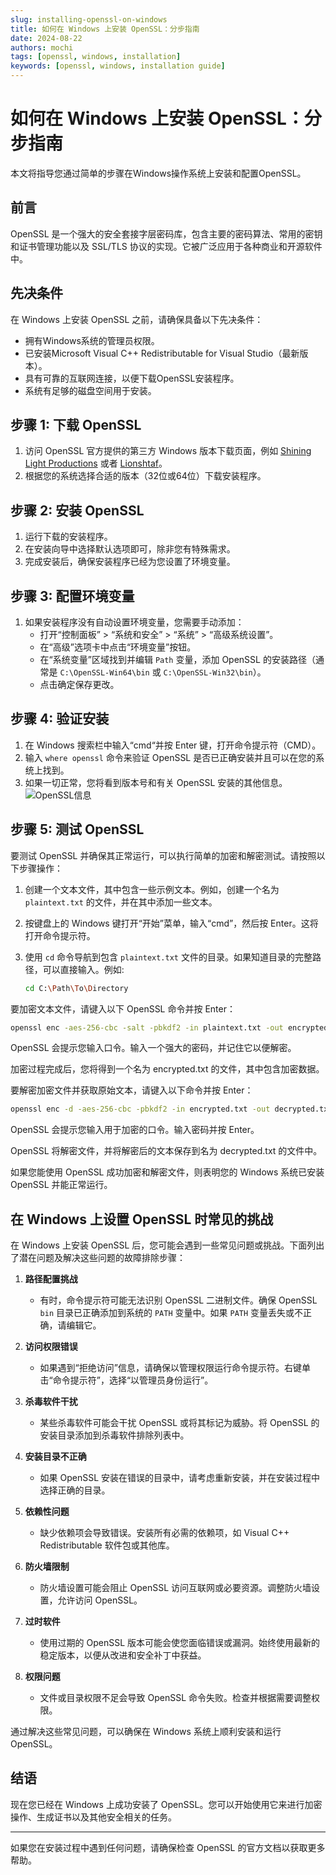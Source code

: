 ```yaml
---
slug: installing-openssl-on-windows
title: 如何在 Windows 上安装 OpenSSL：分步指南
date: 2024-08-22
authors: mochi
tags: [openssl, windows, installation]
keywords: [openssl, windows, installation guide]
---
```


# 如何在 Windows 上安装 OpenSSL：分步指南

本文将指导您通过简单的步骤在Windows操作系统上安装和配置OpenSSL。

<!-- truncate -->

## 前言

OpenSSL 是一个强大的安全套接字层密码库，包含主要的密码算法、常用的密钥和证书管理功能以及 SSL/TLS 协议的实现。它被广泛应用于各种商业和开源软件中。

## 先决条件

在 Windows 上安装 OpenSSL 之前，请确保具备以下先决条件：

- 拥有Windows系统的管理员权限。
- 已安装Microsoft Visual C++ Redistributable for Visual Studio（最新版本）。
- 具有可靠的互联网连接，以便下载OpenSSL安装程序。
- 系统有足够的磁盘空间用于安装。

## 步骤 1: 下载 OpenSSL

1. 访问 OpenSSL 官方提供的第三方 Windows 版本下载页面，例如 [Shining Light Productions](https://slproweb.com/products/Win32OpenSSL.html) 或者 [Lionshtaf](https://www.lionshtaf.com/openssl/)。
2. 根据您的系统选择合适的版本（32位或64位）下载安装程序。

## 步骤 2: 安装 OpenSSL

1. 运行下载的安装程序。
2. 在安装向导中选择默认选项即可，除非您有特殊需求。
3. 完成安装后，确保安装程序已经为您设置了环境变量。

## 步骤 3: 配置环境变量

1. 如果安装程序没有自动设置环境变量，您需要手动添加：
   - 打开“控制面板” > “系统和安全” > “系统” > “高级系统设置”。
   - 在“高级”选项卡中点击“环境变量”按钮。
   - 在“系统变量”区域找到并编辑 `Path` 变量，添加 OpenSSL 的安装路径（通常是 `C:\OpenSSL-Win64\bin` 或 `C:\OpenSSL-Win32\bin`）。
   - 点击确定保存更改。

## 步骤 4: 验证安装

1. 在 Windows 搜索栏中输入“cmd“并按 Enter 键，打开命令提示符（CMD）。
2. 输入 `where openssl` 命令来验证 OpenSSL 是否已正确安装并且可以在您的系统上找到。
3. 如果一切正常，您将看到版本号和有关 OpenSSL 安装的其他信息。
![OpenSSL信息](https://www.ssldragon.com/wp-content/uploads/2024/04/Open-SSL-Version.webp)

## 步骤 5: 测试 OpenSSL

要测试 OpenSSL 并确保其正常运行，可以执行简单的加密和解密测试。请按照以下步骤操作：

1. 创建一个文本文件，其中包含一些示例文本。例如，创建一个名为 `plaintext.txt` 的文件，并在其中添加一些文本。
2. 按键盘上的 Windows 键打开“开始”菜单，输入“cmd”，然后按 Enter。这将打开命令提示符。
3. 使用 `cd` 命令导航到包含 `plaintext.txt` 文件的目录。如果知道目录的完整路径，可以直接输入。例如:

   ```bash
   cd C:\Path\To\Directory
   ```

要加密文本文件，请键入以下 OpenSSL 命令并按 Enter：

```bash
openssl enc -aes-256-cbc -salt -pbkdf2 -in plaintext.txt -out encrypted.txt
```

OpenSSL 会提示您输入口令。输入一个强大的密码，并记住它以便解密。

加密过程完成后，您将得到一个名为 encrypted.txt 的文件，其中包含加密数据。

要解密加密文件并获取原始文本，请键入以下命令并按 Enter：

```bash
openssl enc -d -aes-256-cbc -pbkdf2 -in encrypted.txt -out decrypted.txt
```

OpenSSL 会提示您输入用于加密的口令。输入密码并按 Enter。

OpenSSL 将解密文件，并将解密后的文本保存到名为 decrypted.txt 的文件中。

如果您能使用 OpenSSL 成功加密和解密文件，则表明您的 Windows 系统已安装 OpenSSL 并能正常运行。

## 在 Windows 上设置 OpenSSL 时常见的挑战

在 Windows 上安装 OpenSSL 后，您可能会遇到一些常见问题或挑战。下面列出了潜在问题及解决这些问题的故障排除步骤：

1. **路径配置挑战**
   - 有时，命令提示符可能无法识别 OpenSSL 二进制文件。确保 OpenSSL `bin` 目录已正确添加到系统的 `PATH` 变量中。如果 `PATH` 变量丢失或不正确，请编辑它。

2. **访问权限错误**
   - 如果遇到“拒绝访问”信息，请确保以管理权限运行命令提示符。右键单击“命令提示符”，选择“以管理员身份运行”。

3. **杀毒软件干扰**
   - 某些杀毒软件可能会干扰 OpenSSL 或将其标记为威胁。将 OpenSSL 的安装目录添加到杀毒软件排除列表中。

4. **安装目录不正确**
   - 如果 OpenSSL 安装在错误的目录中，请考虑重新安装，并在安装过程中选择正确的目录。

5. **依赖性问题**
   - 缺少依赖项会导致错误。安装所有必需的依赖项，如 Visual C++ Redistributable 软件包或其他库。

6. **防火墙限制**
   - 防火墙设置可能会阻止 OpenSSL 访问互联网或必要资源。调整防火墙设置，允许访问 OpenSSL。

7. **过时软件**
   - 使用过期的 OpenSSL 版本可能会使您面临错误或漏洞。始终使用最新的稳定版本，以便从改进和安全补丁中获益。

8. **权限问题**
   - 文件或目录权限不足会导致 OpenSSL 命令失败。检查并根据需要调整权限。

通过解决这些常见问题，可以确保在 Windows 系统上顺利安装和运行 OpenSSL。

## 结语

现在您已经在 Windows 上成功安装了 OpenSSL。您可以开始使用它来进行加密操作、生成证书以及其他安全相关的任务。

---

如果您在安装过程中遇到任何问题，请确保检查 OpenSSL 的官方文档以获取更多帮助。